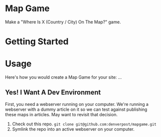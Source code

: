 # Map Game
Make a "Where Is X (Country / City) On The Map?" game.

# Getting Started
# Usage
Here's how you would create a Map Game for your site:
...

## Yes! I Want A Dev Environment
First, you need a webserver running on your computer. We're running a webserver with a dummy article on it so we can test against publishing these maps in articles. May want to revisit that decision.

1. Check out this repo. `git clone git@github.com:denverpost/mapgame.git`
1. Symlink the repo into an active webserver on your computer.
